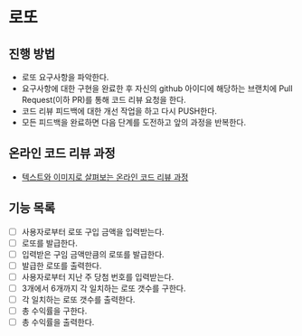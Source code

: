 # 로또
## 진행 방법
* 로또 요구사항을 파악한다.
* 요구사항에 대한 구현을 완료한 후 자신의 github 아이디에 해당하는 브랜치에 Pull Request(이하 PR)를 통해 코드 리뷰 요청을 한다.
* 코드 리뷰 피드백에 대한 개선 작업을 하고 다시 PUSH한다.
* 모든 피드백을 완료하면 다음 단계를 도전하고 앞의 과정을 반복한다.

## 온라인 코드 리뷰 과정
* [텍스트와 이미지로 살펴보는 온라인 코드 리뷰 과정](https://github.com/next-step/nextstep-docs/tree/master/codereview)

## 기능 목록 
- [ ] 사용자로부터 로또 구입 금액을 입력받는다.
- [ ] 로또를 발급한다.
- [ ] 입력받은 구임 금액만큼의 로또를 발급한다. 
- [ ] 발급한 로또를 출력한다.
- [ ] 사용자로부터 지난 주 당첨 번호를 입력받는다. 
- [ ] 3개에서 6개까지 각 일치하는 로또 갯수를 구한다.
- [ ] 각 일치하는 로또 갯수를 출력한다.
- [ ] 총 수익률을 구한다.
- [ ] 총 수익률을 출력한다. 